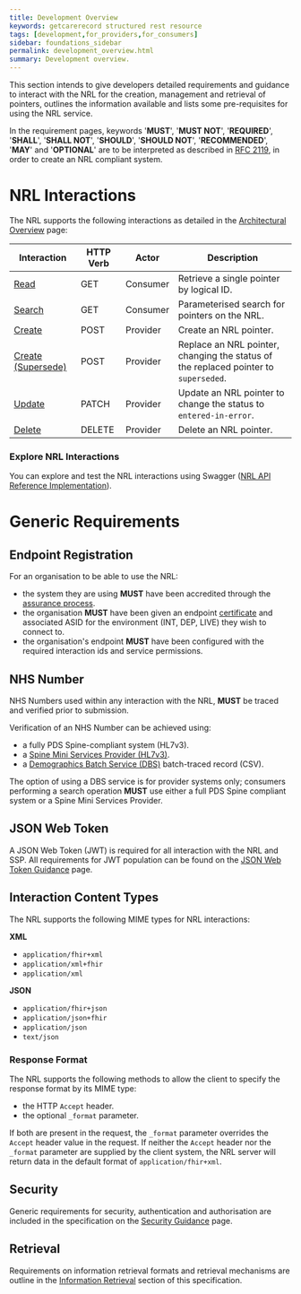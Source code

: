 ```yaml
---
title: Development Overview
keywords: getcarerecord structured rest resource
tags: [development,for_providers,for_consumers]
sidebar: foundations_sidebar
permalink: development_overview.html
summary: Development overview.
---
```


This section intends to give developers detailed requirements and guidance to interact with the NRL for the creation, management and retrieval of pointers, outlines the information available and lists some pre-requisites for using the NRL service.

In the requirement pages, keywords '**MUST**', '**MUST NOT**', '**REQUIRED**', '**SHALL**', '**SHALL NOT**', '**SHOULD**', '**SHOULD NOT**', '**RECOMMENDED**', '**MAY**' and '**OPTIONAL**' are to be interpreted as described in [RFC 2119](https://www.ietf.org/rfc/rfc2119.txt), in order to create an NRL compliant system.

# NRL Interactions

The NRL supports the following interactions as detailed in the [Architectural Overview](architecture_overview.html) page:

|Interaction|HTTP Verb|Actor|Description|
|-----------|---------|-----|-----------|
|[Read](api_interaction_read.html)|GET|Consumer|Retrieve a single pointer by logical ID.|
|[Search](api_interaction_search.html)|GET|Consumer|Parameterised search for pointers on the NRL.|
|[Create](api_interaction_create.html)|POST|Provider|Create an NRL pointer.|
|[Create (Supersede)](api_interaction_supersede.html)|POST|Provider|Replace an NRL pointer, changing the status of the replaced pointer to `superseded`.|
|[Update](api_interaction_update.html)|PATCH|Provider|Update an NRL pointer to change the status to `entered-in-error`.|
|[Delete](api_interaction_delete.html)|DELETE|Provider|Delete an NRL pointer.|

### Explore NRL Interactions

You can explore and test the NRL interactions using Swagger ([NRL API Reference Implementation](https://data.developer.nhs.uk/nrls-ri/index.html)).

# Generic Requirements

## Endpoint Registration

For an organisation to be able to use the NRL:
- the system they are using **MUST** have been accredited through the [assurance process](assurance.html).
- the organisation **MUST** have been given an endpoint [certificate](guidance_security.html) and associated ASID for the environment (INT, DEP, LIVE) they wish to connect to.
- the organisation's endpoint **MUST** have been configured with the required interaction ids and service permissions.

## NHS Number

NHS Numbers used within any interaction with the NRL, **MUST** be traced and verified prior to submission.

Verification of an NHS Number can be achieved using:
- a fully PDS Spine-compliant system (HL7v3).
- a [Spine Mini Services Provider (HL7v3)](https://nhsconnect.github.io/spine-smsp/).
- a [Demographics Batch Service (DBS)](https://digital.nhs.uk/services/national-back-office-for-the-personal-demographics-service/demographics-batch-service-bureau) batch-traced record (CSV).

The option of using a DBS service is for provider systems only; consumers performing a search operation **MUST** use either a full PDS Spine compliant system or a Spine Mini Services Provider.

## JSON Web Token

A JSON Web Token (JWT) is required for all interaction with the NRL and SSP. All requirements for JWT population can be found on the [JSON Web Token Guidance](guidance_jwt.html) page.

## Interaction Content Types

The NRL supports the following MIME types for NRL interactions:

**XML**
- `application/fhir+xml`
- `application/xml+fhir`
- `application/xml`

**JSON**
- `application/fhir+json`
- `application/json+fhir`
- `application/json`
- `text/json`

### Response Format

The NRL supports the following methods to allow the client to specify the response format by its MIME type:
- the HTTP `Accept` header.
- the optional `_format` parameter.

If both are present in the request, the `_format` parameter overrides the `Accept` header value in the request. If neither the `Accept` header nor the `_format` parameter are supplied by the client system, the NRL server will return data in the default format of `application/fhir+xml`.

## Security

Generic requirements for security, authentication and authorisation are included in the specification on the [Security Guidance](guidance_security.html) page.

## Retrieval

Requirements on information retrieval formats and retrieval mechanisms are outline in the [Information Retrieval](retrieval_overview.html) section of this specification.
